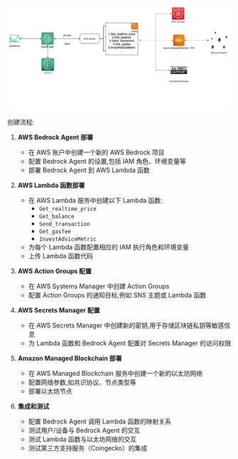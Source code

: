![](smartAgent.png)

创建流程:

1. **AWS Bedrock Agent 部署**
   - 在 AWS 账户中创建一个新的 AWS Bedrock 项目
   - 配置 Bedrock Agent 的设置,包括 IAM 角色、环境变量等
   - 部署 Bedrock Agent 到 AWS Lambda 函数

2. **AWS Lambda 函数部署**
   - 在 AWS Lambda 服务中创建以下 Lambda 函数:
     - `Get_realtime_price`
     - `Get_balance`
     - `Send_transaction`
     - `Get_gasfee`
     - `InvestAdviceMetric`
   - 为每个 Lambda 函数配置相应的 IAM 执行角色和环境变量
   - 上传 Lambda 函数代码

3. **AWS Action Groups 配置**
   - 在 AWS Systems Manager 中创建 Action Groups
   - 配置 Action Groups 的通知目标,例如 SNS 主题或 Lambda 函数

4. **AWS Secrets Manager 配置**
   - 在 AWS Secrets Manager 中创建新的密钥,用于存储区块链私钥等敏感信息
   - 为 Lambda 函数和 Bedrock Agent 配置对 Secrets Manager 的访问权限

5. **Amazon Managed Blockchain 部署**
   - 在 AWS Managed Blockchain 服务中创建一个新的以太坊网络
   - 配置网络参数,如共识协议、节点类型等
   - 部署以太坊节点

6. **集成和测试**
   - 配置 Bedrock Agent 调用 Lambda 函数的映射关系
   - 测试用户/设备与 Bedrock Agent 的交互
   - 测试 Lambda 函数与以太坊网络的交互
   - 测试第三方支持服务（Coingecko）的集成
